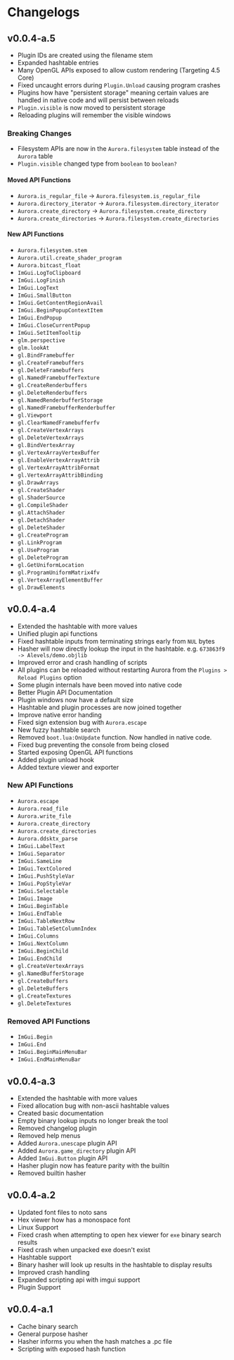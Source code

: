 
# Changelogs
## v0.0.4-a.5
* Plugin IDs are created using the filename stem
* Expanded hashtable entries
* Many OpenGL APIs exposed to allow custom rendering (Targeting 4.5 Core)
* Fixed uncaught errors during `Plugin.Unload` causing program crashes
* Plugins how have "persistent storage" meaning certain values are handled in native code and will persist between reloads
* `Plugin.visible` is now moved to persistent storage
* Reloading plugins will remember the visible windows

### Breaking Changes
* Filesystem APIs are now in the `Aurora.filesystem` table instead of the `Aurora` table
* `Plugin.visible` changed type from `boolean` to `boolean?`

#### Moved API Functions
* `Aurora.is_regular_file` -> `Aurora.filesystem.is_regular_file`
* `Aurora.directory_iterator` -> `Aurora.filesystem.directory_iterator`
* `Aurora.create_directory` -> `Aurora.filesystem.create_directory`
* `Aurora.create_directories` -> `Aurora.filesystem.create_directories`

#### New API Functions
* `Aurora.filesystem.stem`
* `Aurora.util.create_shader_program`
* `Aurora.bitcast_float`
* `ImGui.LogToClipboard`
* `ImGui.LogFinish`
* `ImGui.LogText`
* `ImGui.SmallButton`
* `ImGui.GetContentRegionAvail`
* `ImGui.BeginPopupContextItem`
* `ImGui.EndPopup`
* `ImGui.CloseCurrentPopup`
* `ImGui.SetItemTooltip`
* `glm.perspective`
* `glm.lookAt`
* `gl.BindFramebuffer`
* `gl.CreateFramebuffers`
* `gl.DeleteFramebuffers`
* `gl.NamedFramebufferTexture`
* `gl.CreateRenderbuffers`
* `gl.DeleteRenderbuffers`
* `gl.NamedRenderbufferStorage`
* `gl.NamedFramebufferRenderbuffer`
* `gl.Viewport`
* `gl.ClearNamedFramebufferfv`
* `gl.CreateVertexArrays`
* `gl.DeleteVertexArrays`
* `gl.BindVertexArray`
* `gl.VertexArrayVertexBuffer`
* `gl.EnableVertexArrayAttrib`
* `gl.VertexArrayAttribFormat`
* `gl.VertexArrayAttribBinding`
* `gl.DrawArrays`
* `gl.CreateShader`
* `gl.ShaderSource`
* `gl.CompileShader`
* `gl.AttachShader`
* `gl.DetachShader`
* `gl.DeleteShader`
* `gl.CreateProgram`
* `gl.LinkProgram`
* `gl.UseProgram`
* `gl.DeleteProgram`
* `gl.GetUniformLocation`
* `gl.ProgramUniformMatrix4fv`
* `gl.VertexArrayElementBuffer`
* `gl.DrawElements`

## v0.0.4-a.4
* Extended the hashtable with more values
* Unified plugin api functions
* Fixed hashtable inputs from terminating strings early from `NUL` bytes
* Hasher will now directly lookup the input in the hashtable. e.g. `673863f9 -> Alevels/demo.objlib`
* Improved error and crash handling of scripts
* All plugins can be reloaded without restarting Aurora from the `Plugins > Reload Plugins` option
* Some plugin internals have been moved into native code
* Better Plugin API Documentation
* Plugin windows now have a default size
* Hashtable and plugin processes are now joined together
* Improve native error handing
* Fixed sign extension bug with `Aurora.escape`
* New fuzzy hashtable search
* Removed `boot.lua:OnUpdate` function. Now handled in native code.
* Fixed bug preventing the console from being closed
* Started exposing OpenGL API functions
* Added plugin unload hook
* Added texture viewer and exporter

### New API Functions
* `Aurora.escape`
* `Aurora.read_file`
* `Aurora.write_file`
* `Aurora.create_directory`
* `Aurora.create_directories`
* `Aurora.ddsktx_parse`
* `ImGui.LabelText`
* `ImGui.Separator`
* `ImGui.SameLine`
* `ImGui.TextColored`
* `ImGui.PushStyleVar`
* `ImGui.PopStyleVar`
* `ImGui.Selectable`
* `ImGui.Image`
* `ImGui.BeginTable`
* `ImGui.EndTable`
* `ImGui.TableNextRow`
* `ImGui.TableSetColumnIndex`
* `ImGui.Columns`
* `ImGui.NextColumn`
* `ImGui.BeginChild`
* `ImGui.EndChild`
* `gl.CreateVertexArrays`
* `gl.NamedBufferStorage`
* `gl.CreateBuffers`
* `gl.DeleteBuffers`
* `gl.CreateTextures`
* `gl.DeleteTextures`

### Removed API Functions
* `ImGui.Begin`
* `ImGui.End`
* `ImGui.BeginMainMenuBar`
* `ImGui.EndMainMenuBar`

## v0.0.4-a.3
* Extended the hashtable with more values
* Fixed allocation bug with non-ascii hashtable values
* Created basic documentation
* Empty binary lookup inputs no longer break the tool
* Removed changelog plugin
* Removed help menus
* Added `Aurora.unescape` plugin API
* Added `Aurora.game_directory` plugin API
* Added `ImGui.Button` plugin API
* Hasher plugin now has feature parity with the builtin
* Removed builtin hasher

## v0.0.4-a.2
* Updated font files to noto sans
* Hex viewer how has a monospace font
* Linux Support
* Fixed crash when attempting to open hex viewer for `exe` binary search results
* Fixed crash when unpacked exe doesn't exist
* Hashtable support
* Binary hasher will look up results in the hashtable to display results
* Improved crash handling
* Expanded scripting api with imgui support
* Plugin Support

## v0.0.4-a.1
* Cache binary search
* General purpose hasher
* Hasher informs you when the hash matches a .pc file
* Scripting with exposed hash function